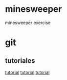 # minesweeper
minesweeper exercise




# git

## tutoriales

[tutorial](https://www.diegocmartin.com/tutorial-git/)
[tutorial](https://rogerdudler.github.io/git-guide/index.es.html)
[tutorial](https://www.ionos.es/digitalguide/paginas-web/desarrollo-web/tutorial-de-git/)

